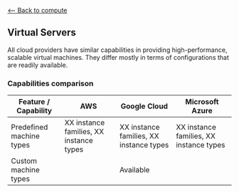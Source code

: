 [<-- Back to compute](README.md)

## Virtual Servers ##

All cloud providers have similar capabilities in providing high-performance, scalable virtual machines. They differ mostly in terms of configurations that are readily available.

### Capabilities comparison ###

| Feature / Capability | AWS | Google Cloud | Microsoft Azure | 
| -------------------- | --- | ------------ | --------------- |
| Predefined machine types | XX instance families, XX instance types | XX instance families, XX instance types | XX instance families, XX instance types |
| Custom machine types |  | Available | |
